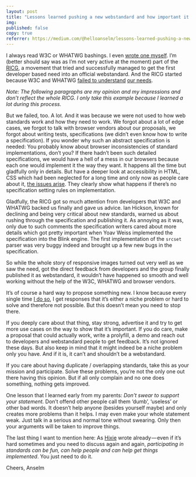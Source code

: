 ```yaml
---
layout: post
title: "Lessons learned pushing a new webstandard and how important it is to stay classy."
img:
published: false
copy: true
referrer: https://medium.com/@helloanselm/lessons-learned-pushing-a-new-webstandard-and-why-getting-involved-is-the-only-way-to-change-5b8d733f81b3
---
```


I always read W3C or WHATWG bashings. I even [wrote one myself](https://helloanselm.com/2012/why-the-whatwg-somehow-sucks/). I’m (better should say was as I’m not very active at the moment) part of the [RICG](http://ricg.io/), a movement that tried and successfully managed to get the first developer based need into an official webstandard. And the RICG started because W3C and WHATWG [failed to understand](http://lists.w3.org/Archives/Public/public-whatwg-archive/2011Aug/0293.html) [our needs](http://lists.w3.org/Archives/Public/public-whatwg-archive/2011Aug/0241.html).

_Note: The following paragraphs are my opinion and my impressions and don’t reflect the whole RICG. I only take this example because I learned a lot during this process._

But we failed, too. A lot. And it was because we were not used to how web standards work and how they need to work. We forgot about a lot of edge cases, we forgot to talk with browser vendors about our proposals, we forgot about writing tests, specifications (we didn’t even know how to write a specification).
If you wonder why such an abstract specification is needed: You probably know about browser inconsistencies of standard implementations, don’t you? If there hadn’t been such detailed specifications, we would have a hell of a mess in our browsers because each one would implement it the way they want. It happens all the time but gladfully only in details. But have a deeper look at accessibility in HTML, CSS which had been neglected for a long time and only now as people care about it, [the issues arise](https://github.com/medialize/ally.js#allyjs). They clearly show what happens if there’s no specification setting rules on implementation.

Gladfully, the RICG got so much attention from developers that W3C and WHATWG backed us finally and gave us advice. Ian Hickson, known for declining and being very critical about new standards, warned us about rushing through the specification and publishing it. As annoying as it was, only due to such comments the specification writers cared about more details which got pretty important when Yoav Weiss implemented the specification into the Blink engine. The first implementation of the `srcset` parser was very buggy indeed and brought up a few new bugs in the specification.

So while the whole story of responsive images turned out very well as we saw the need, got the direct feedback from developers and the group finally published it as webstandard, it wouldn’t have happened so smooth and well working without the help of the W3C, WHATWG and browser vendors.

It’s of course a hard way to propose something new. I know because every single time [I do so](http://lists.w3.org/Archives/Public/www-style/2013Aug/0303.html), I get responses that it’s either a niche problem or hard to solve and therefore not possible. But this doesn’t mean you need to stop there.

If you deeply care about that thing, stay strong, advertise it and try to get more use cases on the way to show that it’s important. If you do care, make a proposal that could actually work, write a prolyfill, a demo and reach out to developers and webstandard people to get feedback. It’s not ignored these days. But also keep in mind that it might indeed be a niche problem only you have. And if it is, it can’t and shouldn’t be a webstandard.

If you care about having duplicate / overlapping standards, take this as your mission and participate. Solve these problems, you’re not the only one out there having this opinion. But if all only complain and no one does something, nothing gets improved.

One lesson that I learned early from my parents: _Don’t swear to support your statement._ Don’t offend other people call them ‘dumb’, ‘useless’ or other bad words. It doesn’t help anyone (besides yourself maybe) and only creates more problems than it helps. I may even make your whole statement weak. Just talk in a serious and normal tone without swearing. Only then your arguments will be taken to improve things.

The last thing I want to mention here: As [Hixie](https://medium.com/@Hixie/i-wish-things-were-that-simple-df0d2a786ecc) wrote already — even if it’s hard sometimes and you need to discuss again and again, _participating in standards can be fun, can help people and can help get things implemented_. You just need to do it.

Cheers,
Anselm